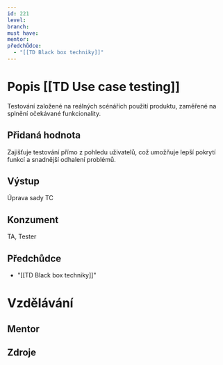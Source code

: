 ```yaml
---
id: 221
level: 
branch: 
must have: 
mentor: 
předchůdce: 
  - "[[TD Black box techniky]]"
---
```



# Popis [[TD Use case testing]]
Testování založené na reálných scénářích použití produktu, zaměřené na splnění očekávané funkcionality.

## Přidaná hodnota
Zajišťuje testování přímo z pohledu uživatelů, což umožňuje lepší pokrytí funkcí a snadnější odhalení problémů.

## Výstup
Úprava sady TC

## Konzument
TA, Tester

## Předchůdce

  - "[[TD Black box techniky]]"

# Vzdělávání


## Mentor


## Zdroje